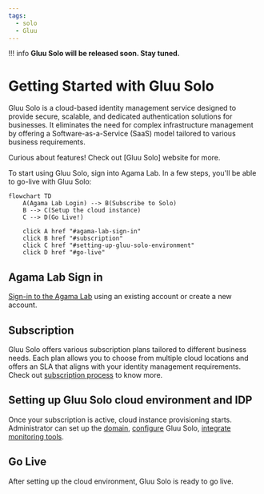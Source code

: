 ```yaml
---
tags:
  - solo
  - Gluu
---
```



!!! info
     **Gluu Solo will be released soon. Stay tuned.**


# Getting Started with Gluu Solo

Gluu Solo is a cloud-based identity management service designed to provide secure, scalable, 
and dedicated authentication solutions for businesses. It eliminates the need for complex 
infrastructure management by offering a Software-as-a-Service (SaaS) model tailored to various 
business requirements.

Curious about features! Check out [Gluu Solo] website for more. 

To start using Gluu Solo, sign into Agama Lab. In a few steps, you'll be able to go-live with Gluu Solo:

```mermaid
flowchart TD
    A(Agama Lab Login) --> B(Subscribe to Solo)  
    B --> C(Setup the cloud instance)
    C --> D(Go Live!)   

    click A href "#agama-lab-sign-in"
    click B href "#subscription"
    click C href "#setting-up-gluu-solo-environment"
    click D href "#go-live"
```

## Agama Lab Sign in

[Sign-in to the Agama Lab](https://gluu.org/agama-lab/) using an existing account or create a new account.

## Subscription

Gluu Solo offers various subscription plans tailored to different business needs. 
Each plan allows you to choose from multiple cloud locations and offers an SLA that 
aligns with your identity management requirements.
Check out [subscription process](./solo-subscription.md) to know more. 


## Setting up Gluu Solo cloud environment and IDP

Once your subscription is active, cloud instance provisioning starts. Administrator can set up the [domain](./solo-administration-guide.md#using-a-custom-domain), [configure](./solo-administration-guide.md#terraform-configuration) Gluu Solo, [integrate monitoring tools](./solo-administration-guide.md#monitoring-and-logging).

## Go Live

After setting up the cloud environment, Gluu Solo is ready to go live.
